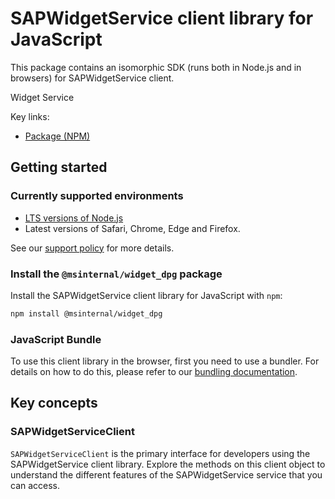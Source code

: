 # SAPWidgetService client library for JavaScript

This package contains an isomorphic SDK (runs both in Node.js and in browsers) for SAPWidgetService client.

Widget Service

Key links:

- [Package (NPM)](https://www.npmjs.com/package/@msinternal/widget_dpg)

## Getting started

### Currently supported environments

- [LTS versions of Node.js](https://github.com/nodejs/release#release-schedule)
- Latest versions of Safari, Chrome, Edge and Firefox.

See our [support policy](https://github.com/Azure/azure-sdk-for-js/blob/main/SUPPORT.md) for more details.


### Install the `@msinternal/widget_dpg` package

Install the SAPWidgetService client library for JavaScript with `npm`:

```bash
npm install @msinternal/widget_dpg
```



### JavaScript Bundle
To use this client library in the browser, first you need to use a bundler. For details on how to do this, please refer to our [bundling documentation](https://aka.ms/AzureSDKBundling).

## Key concepts

### SAPWidgetServiceClient

`SAPWidgetServiceClient` is the primary interface for developers using the SAPWidgetService client library. Explore the methods on this client object to understand the different features of the SAPWidgetService service that you can access.

